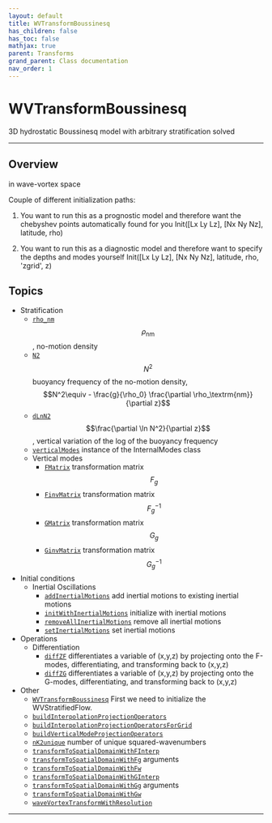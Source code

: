 ```yaml
---
layout: default
title: WVTransformBoussinesq
has_children: false
has_toc: false
mathjax: true
parent: Transforms
grand_parent: Class documentation
nav_order: 1
---
```


#  WVTransformBoussinesq

3D hydrostatic Boussinesq model with arbitrary stratification solved


---

## Overview
  in wave-vortex space
 
  Couple of different initialization paths:
  1) You want to run this as a prognostic model and therefore want
     the chebyshev points automatically found for you
        Init([Lx Ly Lz], [Nx Ny Nz], latitude, rho)
 
  2) You want to run this as a diagnostic model and therefore want
     to specify the depths and modes yourself
        Init([Lx Ly Lz], [Nx Ny Nz], latitude, rho, 'zgrid', z)


## Topics
+ Stratification
  + [`rho_nm`](/classes/transforms/wvtransformboussinesq/rho_nm.html) $$\rho_\textrm{nm}$$, no-motion density
  + [`N2`](/classes/transforms/wvtransformboussinesq/n2.html) $$N^2$$ buoyancy frequency of the no-motion density, $$N^2\equiv - \frac{g}{\rho_0} \frac{\partial \rho_\textrm{nm}}{\partial z}$$
  + [`dLnN2`](/classes/transforms/wvtransformboussinesq/dlnn2.html) $$\frac{\partial \ln N^2}{\partial z}$$, vertical variation of the log of the buoyancy frequency
  + [`verticalModes`](/classes/transforms/wvtransformboussinesq/verticalmodes.html) instance of the InternalModes class
  + Vertical modes
    + [`FMatrix`](/classes/transforms/wvtransformboussinesq/fmatrix.html) transformation matrix $$F_g$$
    + [`FinvMatrix`](/classes/transforms/wvtransformboussinesq/finvmatrix.html) transformation matrix $$F_g^{-1}$$
    + [`GMatrix`](/classes/transforms/wvtransformboussinesq/gmatrix.html) transformation matrix $$G_g$$
    + [`GinvMatrix`](/classes/transforms/wvtransformboussinesq/ginvmatrix.html) transformation matrix $$G_g^{-1}$$
+ Initial conditions
  + Inertial Oscillations
    + [`addInertialMotions`](/classes/transforms/wvtransformboussinesq/addinertialmotions.html) add inertial motions to existing inertial motions
    + [`initWithInertialMotions`](/classes/transforms/wvtransformboussinesq/initwithinertialmotions.html) initialize with inertial motions
    + [`removeAllInertialMotions`](/classes/transforms/wvtransformboussinesq/removeallinertialmotions.html) remove all inertial motions
    + [`setInertialMotions`](/classes/transforms/wvtransformboussinesq/setinertialmotions.html) set inertial motions
+ Operations
  + Differentiation
    + [`diffZF`](/classes/transforms/wvtransformboussinesq/diffzf.html) differentiates a variable of (x,y,z) by projecting onto the F-modes, differentiating, and transforming back to (x,y,z)
    + [`diffZG`](/classes/transforms/wvtransformboussinesq/diffzg.html) differentiates a variable of (x,y,z) by projecting onto the G-modes, differentiating, and transforming back to (x,y,z)
+ Other
  + [`WVTransformBoussinesq`](/classes/transforms/wvtransformboussinesq/wvtransformboussinesq.html) First we need to initialize the WVStratifiedFlow.
  + [`buildInterpolationProjectionOperators`](/classes/transforms/wvtransformboussinesq/buildinterpolationprojectionoperators.html) 
  + [`buildInterpolationProjectionOperatorsForGrid`](/classes/transforms/wvtransformboussinesq/buildinterpolationprojectionoperatorsforgrid.html) 
  + [`buildVerticalModeProjectionOperators`](/classes/transforms/wvtransformboussinesq/buildverticalmodeprojectionoperators.html) 
  + [`nK2unique`](/classes/transforms/wvtransformboussinesq/nk2unique.html) number of unique squared-wavenumbers
  + [`transformToSpatialDomainWithFInterp`](/classes/transforms/wvtransformboussinesq/transformtospatialdomainwithfinterp.html) 
  + [`transformToSpatialDomainWithFg`](/classes/transforms/wvtransformboussinesq/transformtospatialdomainwithfg.html) arguments
  + [`transformToSpatialDomainWithFw`](/classes/transforms/wvtransformboussinesq/transformtospatialdomainwithfw.html) 
  + [`transformToSpatialDomainWithGInterp`](/classes/transforms/wvtransformboussinesq/transformtospatialdomainwithginterp.html) 
  + [`transformToSpatialDomainWithGg`](/classes/transforms/wvtransformboussinesq/transformtospatialdomainwithgg.html) arguments
  + [`transformToSpatialDomainWithGw`](/classes/transforms/wvtransformboussinesq/transformtospatialdomainwithgw.html) 
  + [`waveVortexTransformWithResolution`](/classes/transforms/wvtransformboussinesq/wavevortextransformwithresolution.html) 


---